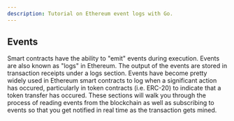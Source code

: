 ```yaml
---
description: Tutorial on Ethereum event logs with Go.
---
```


## Events

Smart contracts have the ability to "emit" events during execution. Events are also known as "logs" in Ethereum. The output of the events are stored in transaction receipts under a logs section. Events have become pretty widely used in Ethereum smart contracts to log when a significant action has occured, particularly in token contracts (i.e. ERC-20) to indicate that a token transfer has occured. These sections will walk you through the process of reading events from the blockchain as well as subscribing to events so that you get notified in real time as the transaction gets mined.
